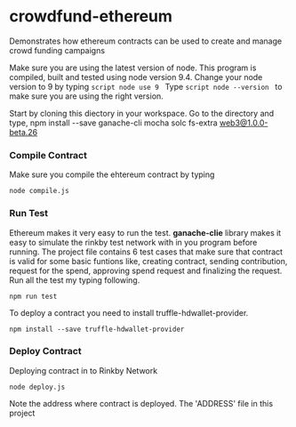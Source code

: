 # crowdfund-ethereum
Demonstrates how ethereum contracts can be used to create and manage crowd funding campaigns

Make sure you are using the latest version of node. This program is compiled, built and tested using node version 9.4.
Change your node version to 9 by typing ```script node use 9 ```
Type ```script node --version ``` to make sure you are using the right version.

Start by cloning this diectory in your workspace.
Go to the directory and type,
npm install --save ganache-cli mocha solc fs-extra web3@1.0.0-beta.26

### Compile Contract
Make sure you compile the ehtereum contract by typing
```script
node compile.js
```
### Run Test
Ethereum makes it very easy to run the test. __ganache-clie__ library makes it easy to simulate the rinkby test network with in you program before running. The project file contains 6 test cases that make sure that contract is valid for some basic funtions like, creating contract, sending contribution, request for the spend, approving spend request and finalizing the request. Run all the test my typing following.

```script
npm run test
```

To deploy a contract you need to install truffle-hdwallet-provider.
```script
npm install --save truffle-hdwallet-provider
```
### Deploy Contract
Deploying contract in to Rinkby Network
```script
node deploy.js
```
Note the address where contract is deployed. The 'ADDRESS' file in this project
